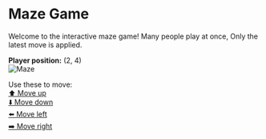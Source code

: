 # Maze Game  
Welcome to the interactive maze game! Many people play at once, Only the latest move is applied.

**Player position:** (2, 4)  
![Maze](https://github-maze-game.vercel.app/images/pos_2_4.png?t=1760640496188)

Use these to move:  
[⬆️ Move up](https://github-maze-game.vercel.app/move/2_4_w)  
[⬇️ Move down](https://github-maze-game.vercel.app/move/2_4_s)  
[⬅️ Move left](https://github-maze-game.vercel.app/move/2_4_a)  
[➡️ Move right](https://github-maze-game.vercel.app/move/2_4_d)
